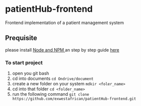 # patientHub-frontend
Frontend implementation of a patient management system

## Prequisite 
please install [Node and NPM ](https://nodejs.org/en/download/) an step by step guide [here](https://phoenixnap.com/kb/install-node-js-npm-on-windows)

### To start project 
 1. open you git bash
 2. cd into documents `cd Ondrive/document`
 3. create a new folder on your system  `mdkir <foler_name>`
 4. cd into that folder `cd <folder_name>`
 5. run the following command `git clone https://github.com/exwestafrican/patientHub-frontend.git`
 
